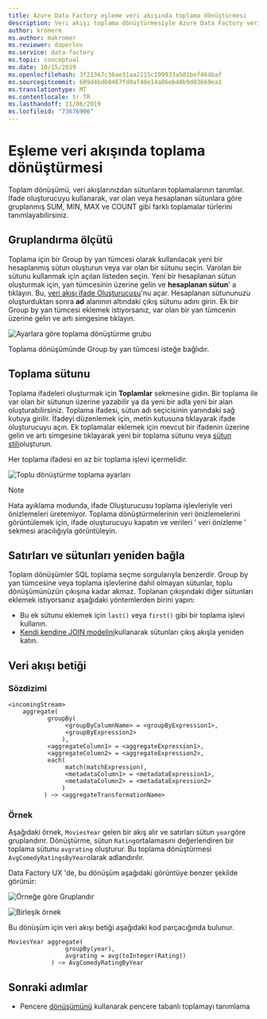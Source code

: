 ```yaml
---
title: Azure Data Factory eşleme veri akışında toplama dönüştürmesi
description: Veri akışı toplama dönüştürmesiyle Azure Data Factory verileri ölçekte nasıl toplayacağınızı öğrenin.
author: kromerm
ms.author: makromer
ms.reviewer: daperlov
ms.service: data-factory
ms.topic: conceptual
ms.date: 10/15/2019
ms.openlocfilehash: 3f21367c36ae31aa2115c109933a581bef464baf
ms.sourcegitcommit: 609d4bdb0467fd0af40e14a86eb40b9d03669ea1
ms.translationtype: MT
ms.contentlocale: tr-TR
ms.lasthandoff: 11/06/2019
ms.locfileid: "73676906"
---
```

# <a name="aggregate-transformation-in-mapping-data-flow"></a>Eşleme veri akışında toplama dönüştürmesi 

Toplam dönüşümü, veri akışlarınızdan sütunların toplamalarının tanımlar. Ifade oluşturucuyu kullanarak, var olan veya hesaplanan sütunlara göre gruplanmış SUM, MIN, MAX ve COUNT gibi farklı toplamalar türlerini tanımlayabilirsiniz.

## <a name="group-by"></a>Gruplandırma ölçütü

Toplama için bir Group by yan tümcesi olarak kullanılacak yeni bir hesaplanmış sütun oluşturun veya var olan bir sütunu seçin. Varolan bir sütunu kullanmak için açılan listeden seçin. Yeni bir hesaplanan sütun oluşturmak için, yan tümcesinin üzerine gelin ve **hesaplanan sütun**' a tıklayın. Bu, [veri akışı ifade Oluşturucusu](concepts-data-flow-expression-builder.md)'nu açar. Hesaplanan sütununuzu oluşturduktan sonra **ad** alanının altındaki çıkış sütunu adını girin. Ek bir Group by yan tümcesi eklemek istiyorsanız, var olan bir yan tümcenin üzerine gelin ve artı simgesine tıklayın.

![Ayarlara göre toplama dönüştürme grubu](media/data-flow/agg.png "Ayarlara göre toplama dönüştürme grubu")

Toplama dönüşümünde Group by yan tümcesi isteğe bağlıdır.

## <a name="aggregate-column"></a>Toplama sütunu 

Toplama ifadeleri oluşturmak için **Toplamlar** sekmesine gidin. Bir toplama ile var olan bir sütunun üzerine yazabilir ya da yeni bir adla yeni bir alan oluşturabilirsiniz. Toplama ifadesi, sütun adı seçicisinin yanındaki sağ kutuya girilir. İfadeyi düzenlemek için, metin kutusuna tıklayarak ifade oluşturucuyu açın. Ek toplamalar eklemek için mevcut bir ifadenin üzerine gelin ve artı simgesine tıklayarak yeni bir toplama sütunu veya [sütun stili](concepts-data-flow-column-pattern.md)oluşturun.

Her toplama ifadesi en az bir toplama işlevi içermelidir.

![Toplu dönüştürme toplama ayarları](media/data-flow/agg2.png "Toplu dönüştürme toplama ayarları")


> [!NOTE]
> Hata ayıklama modunda, ifade Oluşturucusu toplama işlevleriyle veri önizlemeleri üretemiyor. Toplama dönüştürmelerinin veri önizlemelerini görüntülemek için, ifade oluşturucuyu kapatın ve verileri ' veri önizleme ' sekmesi aracılığıyla görüntüleyin.

## <a name="reconnect-rows-and-columns"></a>Satırları ve sütunları yeniden bağla

Toplam dönüşümler SQL toplama seçme sorgularıyla benzerdir. Group by yan tümcesine veya toplama işlevlerine dahil olmayan sütunlar, toplu dönüşümünüzün çıkışına kadar akmaz. Toplanan çıkışındaki diğer sütunları eklemek istiyorsanız aşağıdaki yöntemlerden birini yapın:

* Bu ek sütunu eklemek için `last()` veya `first()` gibi bir toplama işlevi kullanın.
* [Kendi kendine JOIN modelini](https://mssqldude.wordpress.com/2018/12/20/adf-data-flows-self-join/)kullanarak sütunları çıkış akışla yeniden katın.

## <a name="data-flow-script"></a>Veri akışı betiği

### <a name="syntax"></a>Sözdizimi

```
<incomingStream>
    aggregate(
           groupBy(
                <groupByColumnName> = <groupByExpression1>,
                <groupByExpression2>
               ),
           <aggregateColumn1> = <aggregateExpression1>,
           <aggregateColumn2> = <aggregateExpression2>,
           each(
                match(matchExpression),
                <metadataColumn1> = <metadataExpression1>,
                <metadataColumn2> = <metadataExpression2>
               )
          ) ~> <aggregateTransformationName>
```

### <a name="example"></a>Örnek

Aşağıdaki örnek, `MoviesYear` gelen bir akış alır ve satırları sütun `year`göre gruplandırır. Dönüştürme, sütun `Rating`ortalamasını değerlendiren bir toplama sütunu `avgrating` oluşturur. Bu toplama dönüştürmesi `AvgComedyRatingsByYear`olarak adlandırılır.

Data Factory UX 'de, bu dönüşüm aşağıdaki görüntüye benzer şekilde görünür:

![Örneğe göre Gruplandır](media/data-flow/agg-script1.png "Örneğe göre Gruplandır")

![Birleşik örnek](media/data-flow/agg-script2.png "Birleşik örnek")

Bu dönüşüm için veri akışı betiği aşağıdaki kod parçacığında bulunur.

```
MoviesYear aggregate(
                groupBy(year),
                avgrating = avg(toInteger(Rating))
            ) ~> AvgComedyRatingByYear
```

## <a name="next-steps"></a>Sonraki adımlar

* Pencere [dönüşümünü](data-flow-window.md) kullanarak pencere tabanlı toplamayı tanımlama
